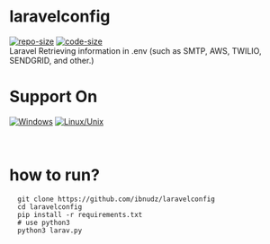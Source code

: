 # laravelconfig
[![repo-size](https://img.shields.io/github/repo-size/ibnudz/laravelconfig)]()
[![code-size](https://img.shields.io/github/languages/code-size/ibnudz/laravelconfig)]()
<br>
Laravel Retrieving information in .env (such as SMTP, AWS, TWILIO,  SENDGRID, and other.)

# Support On 
<!-- Your badges
You can use the website to generate badges: https://shields.io/
-->
[![Windows](https://img.shields.io/badge/-Windows-blue?style=flat&logo=windows&logoColor=white)]()
[![Linux/Unix](https://img.shields.io/badge/-Linux-white?style=flat&logo=linux&logoColor=yellow)]()

&nbsp;

# how to run?
      git clone https://github.com/ibnudz/laravelconfig
      cd laravelconfig
      pip install -r requirements.txt
      # use python3
      python3 larav.py
